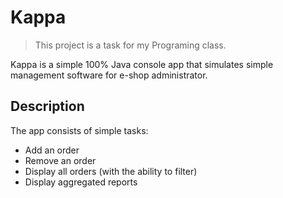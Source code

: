 # Kappa

> This project is a task for my Programing class.

Kappa is a simple 100% Java console app that simulates simple management software for e-shop administrator.

## Description

The app consists of simple tasks:

- Add an order
- Remove an order
- Display all orders (with the ability to filter)
- Display aggregated reports
